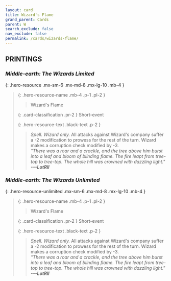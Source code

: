 ```yaml
---
layout: card
title: Wizard's Flame
grand_parent: Cards
parent: W
search_exclude: false
nav_exclude: false
permalink: /cards/wizards-flame/
---
```


## PRINTINGS


### _Middle-earth: The Wizards Limited_

{: .hero-resource .mx-sm-6 .mx-md-8 .mx-lg-10 .mb-4 }
> {: .hero-resource-name .mb-4 .p-1 .pl-2 }
> > <div class="card-mp"></div>
> > <div class="card-name">Wizard's Flame</div>
>
> {: .card-classification .pr-2 }
> Short-event
>
> {: .hero-resource-text .black-text .p-2 }
> > _Spell._ _Wizard only._ All attacks against Wizard's company suffer a -2 modification to prowess for the rest of the turn. Wizard makes a corruption check modified by -3. <br>_"There was a roar and a crackle, and the tree above him burst into a leaf and bloom of blinding flame. The fire leapt from tree-top to tree-top. The whole hill was crowned with dazzling light."_ ***---&#65279;LotRII*** 
> 

### _Middle-earth: The Wizards Unlimited_

{: .hero-resource-unlimited .mx-sm-6 .mx-md-8 .mx-lg-10 .mb-4 }
> {: .hero-resource-name .mb-4 .p-1 .pl-2 }
> > <div class="card-mp"></div>
> > <div class="card-name">Wizard's Flame</div>
>
> {: .card-classification .pr-2 }
> Short-event
>
> {: .hero-resource-text .black-text .p-2 }
> > _Spell._ _Wizard only._ All attacks against Wizard's company suffer a -2 modification to prowess for the rest of the turn. Wizard makes a corruption check modified by -3. <br>_"There was a roar and a crackle, and the tree above him burst into a leaf and bloom of blinding flame. The fire leapt from tree-top to tree-top. The whole hill was crowned with dazzling light."_ ***---&#65279;LotRII*** 
> 
